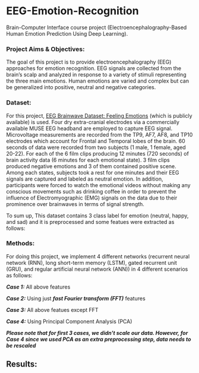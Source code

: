 # EEG-Emotion-Recognition
Brain-Computer Interface course project (Electroencephalography-Based Human Emotion Prediction Using Deep Learning).

### Project Aims & Objectives:
The goal of this project is to provide electroencephalography (EEG) approaches for emotion recognition. EEG signals are collected from the brain’s scalp and analyzed in response to a variety of stimuli representing the three main emotions. Human emotions are varied and complex but can be generalized into positive, neutral and negative categories.

### Dataset:
For this project, [EEG Brainwave Dataset: Feeling Emotions](https://www.kaggle.com/datasets/birdy654/eeg-brainwave-dataset-feeling-emotions) (which is publicly available) is used. Four dry extra-cranial electrodes via a commercially available MUSE EEG headband are employed to capture EEG signal. Microvoltage measurements are recorded from the TP9, AF7, AF8, and TP10 electrodes which account for Frontal and Temporal lobes of the brain. 60 seconds of data were recorded from two subjects (1 male, 1 female, aged 20-22). For each of the 6 film clips producing 12 minutes (720 seconds) of brain activity data (6 minutes for each emotional state). 3 film clips produced negative emotions and 3 of them contained positive scene. Among each states, subjects took a rest for one minutes and their EEG signals are captured and labeled as neutral emotion. In addition, participants were forced to watch the emotional videos without making any conscious movements such as drinking coffee in order to prevent the influence of Electromyographic (EMG) signals on the data due to their prominence over brainwaves in terms of signal strength.

To sum up, This dataset contains 3 class label for emotion (neutral, happy, and sad) and it is preprocessed and some featues were extracted as follows:


### Methods:
For doing this project, we implement 4 different networks (recurrent neural network (RNN), long short-term memory (LSTM), gated recurrent unit (GRU), and regular artificial neural network (ANN)) in 4 different scenarios as follows:

***Case 1:*** All above features

***Case 2:*** Using just ***fast Fourier transform (FFT)*** features

***Case 3:*** All above featues except FFT

***Case 4:*** Using Principal Component Analysis (PCA)


***Please note that for first 3 cases, we didn't scale our data. However, for Case 4 since we used PCA as an extra preprocessing step, data needs to be rescaled***

## Results:

